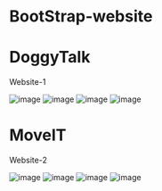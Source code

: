 # BootStrap-website

# DoggyTalk
Website-1

![image](https://github.com/prapti3/BootStrap-website/assets/71283167/c6b62500-54bb-46a4-ac42-5e5d59d2274c)
![image](https://github.com/prapti3/BootStrap-website/assets/71283167/603b7cb9-21ba-4aa7-9117-fc069155dd6d)
![image](https://github.com/prapti3/BootStrap-website/assets/71283167/1ccce90c-c638-47b5-bf5d-b471597dec1c)
![image](https://github.com/prapti3/BootStrap-website/assets/71283167/cec79c77-5896-4e36-85d5-85a761bef1a4)


# MoveIT
Website-2

![image](https://github.com/prapti3/BootStrap-website/assets/71283167/61606e0e-3880-4504-b684-b4087e069560)
![image](https://github.com/prapti3/BootStrap-website/assets/71283167/572c74aa-fe19-4987-8cb1-7eeb86555027)
![image](https://github.com/prapti3/BootStrap-website/assets/71283167/68095f3b-e4fd-4309-9e0b-d90f3650b7d9)
![image](https://github.com/prapti3/BootStrap-website/assets/71283167/19b4b673-85ab-4e1e-a98d-a899c0145489)






